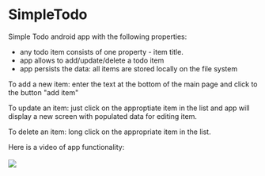 # SimpleTodo

Simple Todo android app with the following properties:

- any todo item consists of one property - item title.
- app allows to add/update/delete a todo item
- app persists the data: all items are stored locally on the file system

To add a new item: enter the text at the bottom of the main page and click to the button "add item"

To update an item: just click on the approptiate item in the list and app will display a new screen with populated data for editing item.

To delete an item: long click on the appropriate item in the list.

Here is a video of app functionality:
<br/><br/>
<img src="https://lh5.googleusercontent.com/ybwF9JSZjwmAcnDjsC0KG4EFHN3TGVX9PJNDXjz9OFQThNnW9y54saP7iO2Z6xxM9QtRAoCY7qwCOL8=w1920-h879"/>
